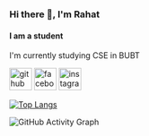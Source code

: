 ### Hi there 👋, I'm Rahat
#### I am a student
I'm currently studying CSE in BUBT


[<img src='https://cdn.jsdelivr.net/npm/simple-icons@3.0.1/icons/github.svg' alt='github' height='40'>](https://github.com/rahatbubt49)  [<img src='https://cdn.jsdelivr.net/npm/simple-icons@3.0.1/icons/facebook.svg' alt='facebook' height='40'>](https://www.facebook.com/rahat.aowlad.7)  [<img src='https://cdn.jsdelivr.net/npm/simple-icons@3.0.1/icons/instagram.svg' alt='instagram' height='40'>](https://www.instagram.com/dude_you_deserve/)  

[![Top Langs](https://github-readme-stats.vercel.app/api/top-langs/?username=rahatbubt49)](https://github.com/anuraghazra/github-readme-stats)

![GitHub Activity Graph](https://activity-graph.herokuapp.com/graph?username=rahatbubt49)  

